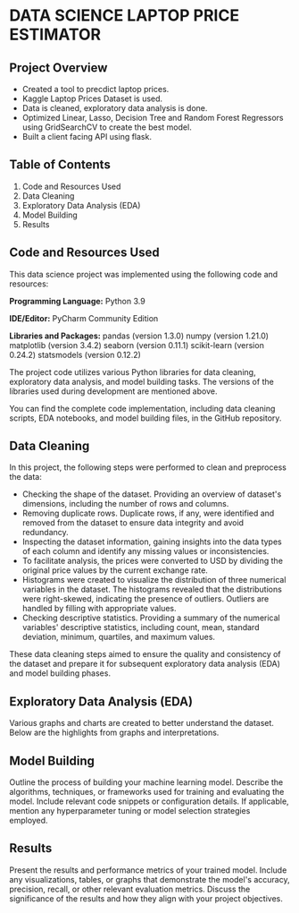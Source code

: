 # DATA SCIENCE LAPTOP PRICE ESTIMATOR

## Project Overview
* Created a tool to precdict laptop prices.
* Kaggle Laptop Prices Dataset is used.
* Data is cleaned, exploratory data analysis is done.
* Optimized Linear, Lasso, Decision Tree and Random Forest Regressors using GridSearchCV to create the best model.
* Built a client facing API using flask.

## Table of Contents

1. Code and Resources Used
2. Data Cleaning
3. Exploratory Data Analysis (EDA)
4. Model Building
5. Results

## Code and Resources Used
This data science project was implemented using the following code and resources:

**Programming Language:** Python 3.9

**IDE/Editor:** PyCharm Community Edition

**Libraries and Packages:**
pandas (version 1.3.0)
numpy (version 1.21.0)
matplotlib (version 3.4.2)
seaborn (version 0.11.1)
scikit-learn (version 0.24.2)
statsmodels (version 0.12.2)

The project code utilizes various Python libraries for data cleaning, exploratory data analysis, and model building tasks. The versions of the libraries used during development are mentioned above.

You can find the complete code implementation, including data cleaning scripts, EDA notebooks, and model building files, in the GitHub repository.

## Data Cleaning
In this project, the following steps were performed to clean and preprocess the data:

* Checking the shape of the dataset. Providing an overview of dataset's dimensions, including the number of rows and columns.
* Removing duplicate rows. Duplicate rows, if any, were identified and removed from the dataset to ensure data integrity and avoid redundancy.
* Inspecting the dataset information, gaining insights into the data types of each column and identify any missing values or inconsistencies.
* To facilitate analysis, the prices were converted to USD by dividing the original price values by the current exchange rate.
* Histograms were created to visualize the distribution of three numerical variables in the dataset. The histograms revealed that the distributions were right-skewed, indicating the presence of outliers. Outliers are handled by filling with appropriate values.
* Checking descriptive statistics. Providing a summary of the numerical variables' descriptive statistics, including count, mean, standard deviation, minimum, quartiles, and maximum values.

These data cleaning steps aimed to ensure the quality and consistency of the dataset and prepare it for subsequent exploratory data analysis (EDA) and model building phases.

## Exploratory Data Analysis (EDA)
Various graphs and charts are created to better understand the dataset. Below are the highlights from graphs and interpretations.



## Model Building
Outline the process of building your machine learning model. Describe the algorithms, techniques, or frameworks used for training and evaluating the model. Include relevant code snippets or configuration details. If applicable, mention any hyperparameter tuning or model selection strategies employed.

## Results
Present the results and performance metrics of your trained model. Include any visualizations, tables, or graphs that demonstrate the model's accuracy, precision, recall, or other relevant evaluation metrics. Discuss the significance of the results and how they align with your project objectives.


